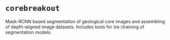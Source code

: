 # `corebreakout`

Mask-RCNN based segmentation of geological core images and assembling of depth-aligned image datasets. Includes tools for (re-)training of segmentation models.
